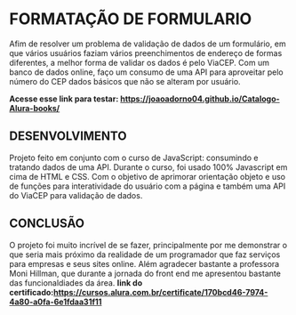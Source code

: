 # FORMATAÇÃO DE FORMULARIO
Afim de resolver um problema de validação de dados de um formulário, em que vários usuários faziam vários preenchimentos de endereço de formas diferentes, a melhor forma de validar os dados é pelo ViaCEP. Com um banco de dados online, faço um consumo de uma API para aproveitar pelo número do CEP dados básicos que não se alteram por usuário.

**Acesse esse link para testar: https://joaoadorno04.github.io/Catalogo-Alura-books/**

## DESENVOLVIMENTO
Projeto feito em conjunto com o curso de JavaScript: consumindo e tratando dados de uma API. Durante o curso, foi usado 100% Javascript em cima de HTML e CSS. Com o objetivo de aprimorar orientação objeto e uso de funções para interatividade do usuário com a página e também uma API do ViaCEP para validação de dados.




## CONCLUSÃO
O projeto foi muito incrível de se fazer, principalmente por me demonstrar o que seria mais próximo da realidade de um programador que faz serviços para empresas e seus sites online. Além agradecer bastante a professora Moni Hillman, que durante a jornada do front end me apresentou bastante das funcionaldiades da área.
**link do certificado:https://cursos.alura.com.br/certificate/170bcd46-7974-4a80-a0fa-6e1fdaa31f11**
